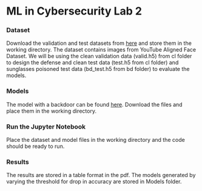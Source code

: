# ML in Cybersecurity Lab 2

### Dataset
Download the validation and test datasets from [here](https://drive.google.com/drive/folders/1Rs68uH8Xqa4j6UxG53wzD0uyI8347dSq) and store them in the working directory.
The dataset contains images from YouTube Aligned Face Dataset.
We will be using the clean validation data (valid.h5) from cl folder to design the defense and clean test data (test.h5 from cl folder) and sunglasses poisoned test data (bd_test.h5 from bd folder) to evaluate the models.

### Models
The model with a backdoor can be found [here](https://github.com/csaw-hackml/CSAW-HackML-2020/tree/master/lab3/models).
Download the files and place them in the working directory. 

### Run the Jupyter Notebook
Place the dataset and model files in the working directory and the code should be ready to run. 

### Results
The results are stored in a table format in the pdf. 
The models generated by varying the threshold for drop in accuracy are stored in Models folder. 
